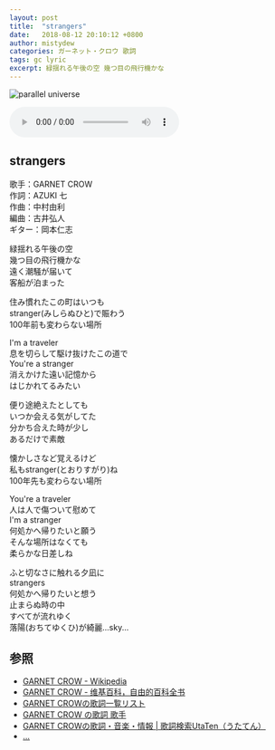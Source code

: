 ```yaml
---
layout: post
title:  "strangers"
date:   2018-08-12 20:10:12 +0800
author: mistydew
categories: ガーネット・クロウ 歌詞
tags: gc lyric
excerpt: 緑揺れる午後の空 幾つ目の飛行機かな
---
```

![parallel universe](https://raw.githubusercontent.com/mistydew/gc2/master/cover/album/Album_08th_parallel_universe.jpg)

<audio controls>
  <source src="" type="audio/mpeg">
您的浏览器不支持 audio 元素。
</audio>

## strangers

歌手：GARNET CROW<br>
作詞：AZUKI 七<br>
作曲：中村由利<br>
編曲：古井弘人<br>
ギター：岡本仁志

緑揺れる午後の空<br>
幾つ目の飛行機かな<br>
遠く潮騒が届いて<br>
客船が泊まった

住み慣れたこの町はいつも<br>
stranger(みしらぬひと)で賑わう<br>
100年前も変わらない場所

I'm a traveler<br>
息を切らして駆け抜けたこの道で<br>
You're a stranger<br>
消えかけた遠い記憶から<br>
はじかれてるみたい

便り途絶えたとしても<br>
いつか会える気がしてた<br>
分かち合えた時が少し<br>
あるだけで素敵

懐かしさなど覚えるけど<br>
私もstranger(とおりすがり)ね<br>
100年先も変わらない場所

You're a traveler<br>
人は人で傷ついて慰めて<br>
I'm a stranger<br>
何処かへ帰りたいと願う<br>
そんな場所はなくても<br>
柔らかな日差しね

ふと切なさに触れる夕凪に<br>
strangers<br>
何処かへ帰りたいと想う<br>
止まらぬ時の中<br>
すべてが流れゆく<br>
落陽(おちてゆくひ)が綺麗...sky...

## 参照
* [GARNET CROW - Wikipedia](https://ja.wikipedia.org/wiki/GARNET_CROW)
* [GARNET CROW - 维基百科，自由的百科全书](https://zh.wikipedia.org/wiki/GARNET_CROW)
* [GARNET CROWの歌詞一覧リスト](https://www.uta-net.com/artist/344)
* [GARNET CROW の歌詞 歌手](http://www.kasi-time.com/subcat-uta-167-1.html)
* [GARNET CROWの歌詞・音楽・情報 \| 歌詞検索UtaTen（うたてん）](https://utaten.com/artist/GARNET+CROW)
* [...](https://github.com/mistydew/gc)
